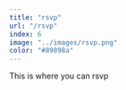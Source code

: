 ```yaml
---
title: "rsvp"
url: "/rsvp"
index: 6
image: "../images/rsvp.png"
color: "#89898a"
---
```


This is where you can rsvp
